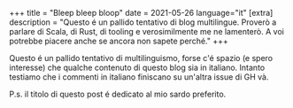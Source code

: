 +++
title = "Bleep bleep bloop"
date = 2021-05-26
language="it"
[extra]
description = "Questo é un pallido tentativo di blog multilingue. Proverò a parlare di Scala, di Rust, di tooling e verosimilmente me ne lamenterò. A voi potrebbe piacere anche se ancora non sapete perché."
+++

Questo é un pallido tentativo di multilinguismo, forse c'é spazio (e spero interesse) che qualche contenuto di questo blog sia in italiano.
Intanto testiamo che i commenti in italiano finiscano su un'altra issue di GH và.

P.s. il titolo di questo post é dedicato al mio sardo preferito.
